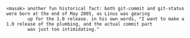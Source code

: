     <masak> another fun historical fact: both git-commit and git-status were born at the end of May 2005, as Linus was gearing 
            up for the 1.0 release. in his own words, "I want to make a 1.0 release of the plumbing, and the actual commit part 
            was just too intimidating."

